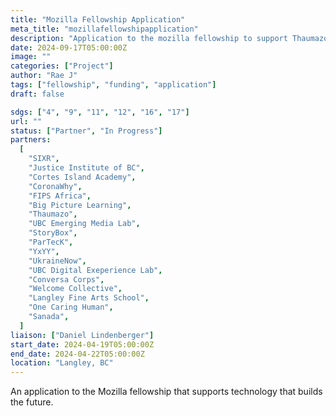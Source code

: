 ```yaml
---
title: "Mozilla Fellowship Application"
meta_title: "mozillafellowshipapplication"
description: "Application to the mozilla fellowship to support Thaumazo activities."
date: 2024-09-17T05:00:00Z
image: ""
categories: ["Project"]
author: "Rae J"
tags: ["fellowship", "funding", "application"]
draft: false

sdgs: ["4", "9", "11", "12", "16", "17"]
url: ""
status: ["Partner", "In Progress"]
partners:
  [
    "SIXR",
    "Justice Institute of BC",
    "Cortes Island Academy",
    "CoronaWhy",
    "FIPS Africa",
    "Big Picture Learning",
    "Thaumazo",
    "UBC Emerging Media Lab",
    "StoryBox",
    "ParTecK",
    "YxYY",
    "UkraineNow",
    "UBC Digital Exeperience Lab",
    "Conversa Corps",
    "Welcome Collective",
    "Langley Fine Arts School",
    "One Caring Human",
    "Sanada",
  ]
liaison: ["Daniel Lindenberger"]
start_date: 2024-04-19T05:00:00Z
end_date: 2024-04-22T05:00:00Z
location: "Langley, BC"
---
```


An application to the Mozilla fellowship that supports technology that builds the future.
